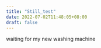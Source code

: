 ```yaml
---
title: "Still_test"  
date: 2022-07-02T11:48:05+08:00
draft: false
---
```


waiting for my new washing machine  
